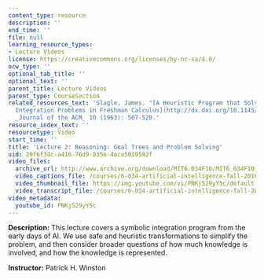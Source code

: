```yaml
---
content_type: resource
description: ''
end_time: ''
file: null
learning_resource_types:
- Lecture Videos
license: https://creativecommons.org/licenses/by-nc-sa/4.0/
ocw_type: ''
optional_tab_title: ''
optional_text: ''
parent_title: Lecture Videos
parent_type: CourseSection
related_resources_text: 'Slagle, James. "[A Heuristic Program that Solves Symbolic
  Integration Problems in Freshman Calculus](http://dx.doi.org/10.1145/321186.321193)."
  _Journal of the ACM_ 10 (1963): 507-520.'
resource_index_text: ''
resourcetype: Video
start_time: ''
title: 'Lecture 2: Reasoning: Goal Trees and Problem Solving'
uid: 29f6f34c-a416-76d9-835e-4aca5039592f
video_files:
  archive_url: http://www.archive.org/download/MIT6.034F10/MIT6_034F10_lec02_300k.mp4
  video_captions_file: /courses/6-034-artificial-intelligence-fall-2010/220209716a875af2b4085168a251264b_PNKj529yY5c.vtt
  video_thumbnail_file: https://img.youtube.com/vi/PNKj529yY5c/default.jpg
  video_transcript_file: /courses/6-034-artificial-intelligence-fall-2010/e298b3cf027b7cc4d6edd4030171d7e5_PNKj529yY5c.pdf
video_metadata:
  youtube_id: PNKj529yY5c
---
```


**Description:** This lecture covers a symbolic integration program from the early days of AI. We use safe and heuristic transformations to simplify the problem, and then consider broader questions of how much knowledge is involved, and how the knowledge is represented.

**Instructor:** Patrick H. Winston


